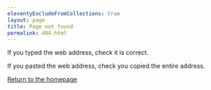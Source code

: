 ```yaml
---
eleventyExcludeFromCollections: true
layout: page
title: Page not found
permalink: 404.html
---
```


If you typed the web address, check it is correct.

If you pasted the web address, check you copied the entire address.

[Return to the homepage](/)
